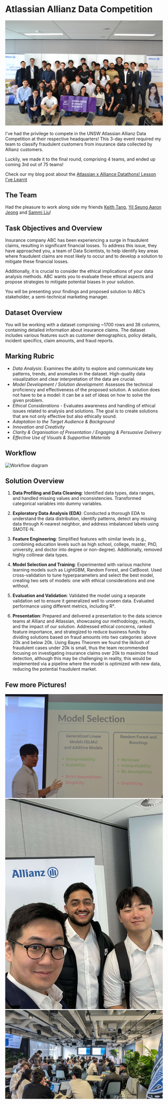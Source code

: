 # Atlassian Allianz Data Competition

<img src="/pictures/pic5.JPG" alt="Home Page Pictures">

I've had the privilege to compete in the UNSW Atlassian Allianz Data Competition at their respective headquarters! This 3-day event required my team to classify fraudulent customers from insurance data collected by Allianz customers.

Luckily, we made it to the final round, comprising 4 teams, and ended up coming 3rd out of 75 teams! 

Check our my blog post about the [Atlassian x Alliance Datathons! Lesson I've Learnt](https://shahid0120.github.io/datathons/Atlassian-Allianz-data-soc/) 

## The Team
Had the pleasure to work along side my friends [Keith Tang](https://www.linkedin.com/in/tzekwongtang/), [Yil Seung Aaron Jeong](https://www.linkedin.com/in/yil-seung-aaron-jeong-260123198/) and 
[Sammi Liu](https://www.linkedin.com/in/jiaying-sammi-liu/)! 

## Task Objectives and Overview

Insurance company ABC has been experiencing a surge in fraudulent claims, resulting in significant
financial losses. To address this issue, they have approached you, a team of Data Scientists, to help
identify key areas where fraudulent claims are most likely to occur and to develop a solution to
mitigate these financial losses.

Additionally, it is crucial to consider the ethical implications of your data analysis methods. ABC wants
you to evaluate these ethical aspects and propose strategies to mitigate potential biases in your
solution.

You will be presenting your findings and proposed solution to ABC’s stakeholder, a semi-technical
marketing manager.

## Dataset Overview 

You will be working with a dataset comprising ~1700 rows and 38 columns, containing detailed information
about insurance claims. The dataset includes various features such as customer demographics, policy
details, incident specifics, claim amounts, and fraud reports.

## Marking Rubric

- *Data Analysis*: Examines the ability to explore and communicate key patterns, trends, and anomalies in the dataset. High-quality data visualization and clear interpretation of the data are crucial.
- *Model Development / Solution development*: Assesses the technical proficiency and effectiveness of the proposed solution. A solution does not have to be a model: it can be a set of ideas on how to solve the given problem.
- *Ethical Considerations* - Evaluates awareness and handling of ethical issues related to analysis and solutions. The goal is to create solutions that are not only effective but also ethically sound.
- *Adaptation to the Target Audience & Background*
- *Innovation and Creativity*
- *Clarity & Organisation of Presentation / Engaging & Persuasive Delivery*
- *Effective Use of Visuals & Supportive Materials*

## Workflow

<img src="/workflow/datasoc-workflow.png" alt="Workflow diagram">

## Solution Overview

1. **Data Profiling and Data Cleaning**: Identified data types, data ranges, and handled missing values and inconsistencies. Transformed categorical variables into dummy variables.

2. **Exploratory Data Analysis (EDA)**: Conducted a thorough EDA to understand the data distribution, identify patterns, detect any missing data through K-nearest neighbor, and address imbalanced labels using SMOTE-N.

3. **Feature Engineering**: Simplified features with similar levels (e.g., combining education levels such as high school, college, master, PhD, university, and doctor into degree or non-degree). Additionally, removed highly collinear data types.

4. **Model Selection and Training**: Experimented with various machine learning models such as LightGBM, Random Forest, and CatBoost. Used cross-validation to tune hyperparameters and select the best model, creating two sets of models: one with ethical considerations and one without.

5. **Evaluation and Validation**: Validated the model using a separate validation set to ensure it generalized well to unseen data. Evaluated performance using different metrics, including R².

6. **Presentation**: Prepared and delivered a presentation to the data science teams at Allianz and Atlassian, showcasing our methodology, results, and the impact of our solution. Addressed ethical concerns, ranked feature importance, and strategized to reduce business funds by dividing solutions based on fraud amounts into two categories: above 20k and below 20k. Using Bayes Theorem we found the likilooh of fraudulent cases under 20k is small, thus the team recommended focusing on investigating insurance claims over 20k to maximize fraud detection, although this may be challenging in reality, this would be implemented via a pipeline where the model is optimized with new data, reducing the potential fraudulent market.


## Few more Pictures!

<img src="/pictures/pic1.JPG" alt="Home Page Pictures">

<img src="/pictures/pic6.jpg" alt="Home Page Pictures">

<img src="/pictures/pic3.jpg" alt="Home Page Pictures">
